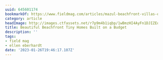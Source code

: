 ```yaml
---
uuid: 645601174
bookmarkOf: https://www.fieldmag.com/articles/mazul-beachfront-villas-oaxaca-puerto-escondido
category: article
headImage: http://images.ctfassets.net/r7p9m4b1iqbp/1wBmzHI4AyFn1DJIZEqCgc/edb38fdfef99700d1e7c32cef40e9bb6/mazul-beachfront-villas-mexico-revolution-architecture-2.jpg?w=1000
title: Beautiful Beachfront Tiny Homes Built on a Budget
description: ''
tags:
- field mag
- ellen eberhardt
date: '2023-01-26T19:46:17.107Z'
---
```



